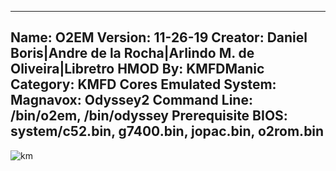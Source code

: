 -----------------------
Name: O2EM
Version: 11-26-19
Creator: Daniel Boris|Andre de la Rocha|Arlindo M. de Oliveira|Libretro
HMOD By: KMFDManic
Category: KMFD Cores
Emulated System: Magnavox: Odyssey2
Command Line: /bin/o2em, /bin/odyssey
Prerequisite BIOS: system/c52.bin, g7400.bin, jopac.bin, o2rom.bin
-----------------------
![km](https://i.imgur.com/SUB0Z9P.png)
